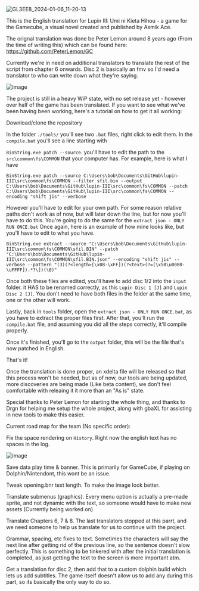 
![GL3EE8_2024-01-06_11-20-13](https://github.com/radianthero/lupin-III/assets/90285213/c4c42f74-1026-4f51-8ef7-81f572417eaa)

This is the English translation for Lupin III: Umi ni Kieta Hihou - a game for the Gamecube, a visual novel created and published by Asmik Ace.

The orignal translation was done be Peter Lemon around 8 years ago (From the time of writing this) which can be found here: https://github.com/PeterLemon/GC

Currently we're in need on additional translators to translate the rest of the script from chapter 6 onwards. Disc 2 is basically an fmv so I'd need a translator to who can write down what they're saying.


![image](https://github.com/radianthero/lupin-III/assets/90285213/f1fa0723-183f-44c3-ad59-b561784078a0)


The project is still in a heavy WiP state, with no set release yet - however over half of the game has been translated. If you want to see what we've been having been working, here's a tutorial on how to get it all working:


Download/clone the repository

In the folder `./tools/` you'll see two `.bat` files, right click to edit them. In the `compile.bat` you'll see a line starting with

`BinString.exe patch --source`. you'll have to edit the path to the `src\common\fs\COMMON` that your computer has. For example, here is what I have

`BinString.exe patch --source C:\Users\bob\Documents\GitHub\lupin-III\src\common\fs\COMMON --filter sfil.bin --output C:\Users\bob\Documents\GitHub\lupin-III\src\common\fs\COMMON --patch C:\Users\bob\Documents\GitHub\lupin-III\src\common\fs\COMMON --encoding "shift jis" --verbose` 

However you'll have to edit for your own path. For some reason relative paths don't work as of now, but will later down the line, but for now you'll have to do this. You're going to do the same for the `extract json - ONLY RUN ONCE.bat` Once again, here is an example of how mine looks like, but you'll have to edit to what you have.

`BinString.exe extract --source "C:\Users\bob\Documents\GitHub\lupin-III\src\common\fs\COMMON\sfil.BIN" --patch "C:\Users\bob\Documents\GitHub\lupin-III\src\common\fs\COMMON\sfil.BIN.json" --encoding "shift jis" --verbose --pattern "(3)(?<length>[\x08-\xFF])(?<text>(?=[\x5B\u0080-\uFFFF]).*?\])(\0)"`

Once both these files are edited, you'll have to add disc 1/2 into the `input` folder. it HAS to be renamed correctly, as this `Lupin Disc 1 [J]` and `Lupin Disc 2 [J]`. You don't need to have both files in the folder at the same time, one or the other will work. 

Lastly, back in `tools` folder, open the `extract json - ONLY RUN ONCE.bat`, as you have to extract the proper files first. After that, you'll run the `compile.bat` file, and assuming you did all the steps correctly, it'll compile properly.

Once it's finished, you'll go to the `output` folder, this will be the file that's now patched in English. 

That's it! 

Once the translation is done proper, an xdelta file will be released so that this process won't be needed, but as of now, our tools are being updated, more discoveries are being made (Like beta content), we don't feel comfortable with releaing it it more than an "As is" state.

Special thanks to Peter Lemon for starting the whole thing, and thanks to Drgn for helping me setup the whole project, along with gbaXL for assisting in new tools to make this easier.



Current road map for the team (No specific order):

Fix the space rendering on `History`. Right now the english text has no spaces in the log.

![image](https://github.com/radianthero/lupin-III/assets/90285213/9c1c2fd5-c8a1-4d13-a820-79f850f83afb)

Save data play time & banner. This is primarily for GameCube, if playing on Dolphin/Nintendont, this wont be an issue.

Tweak opening.bnr text length. To make the image look better.

Translate submenus (graphics). Every menu option is actually a pre-made sprite, and not dynamic with the text, so someone would have to make new assets (Currently being worked on)

Translate Chapters 6, 7 & 8. The last translators stopped at this parrt, and we need someone to help us translate for us to continue with the project.

Grammar, spacing, etc fixes to text. Sometimes the characters will say the next line after getting rid of the previous line, so the sentence doesn't slow perfectly. This is something to be tinkered with after the initial translation is completed, as just getting the text to the screen is more important atm.

Get a translation for disc 2, then add that to a custom dolphin build which lets us add subtitles. The game itself doesn't allow us to add any during this part, so its basically the only way to do so. 
